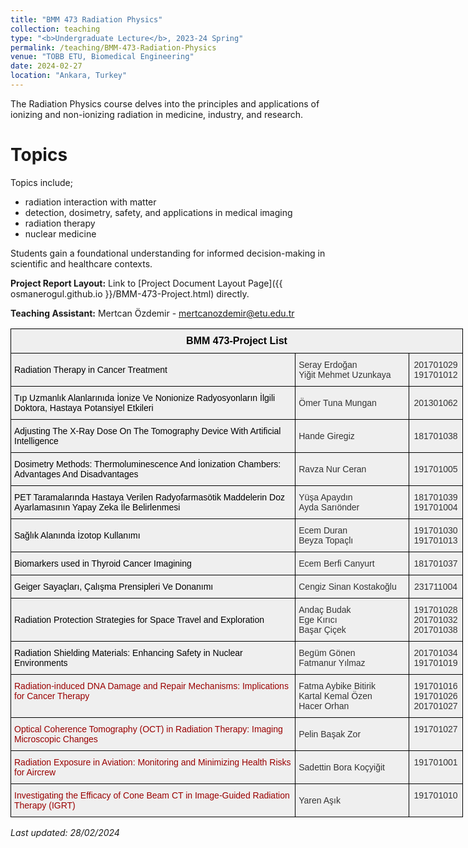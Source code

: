 ```yaml
---
title: "BMM 473 Radiation Physics"
collection: teaching
type: "<b>Undergraduate Lecture</b>, 2023-24 Spring"
permalink: /teaching/BMM-473-Radiation-Physics
venue: "TOBB ETU, Biomedical Engineering"
date: 2024-02-27
location: "Ankara, Turkey"
---
```


The Radiation Physics course delves into the principles and applications of ionizing and non-ionizing radiation in medicine, industry, and research. 

Topics
======
Topics include;
<ul>
  <li>radiation interaction with matter</li>
  <li>detection, dosimetry, safety, and applications in medical imaging</li>
  <li>radiation therapy</li>
  <li>nuclear medicine</li>
</ul>
Students gain a foundational understanding for informed decision-making in scientific and healthcare contexts.

**Project Report Layout:**
Link to [Project Document Layout Page]({{ osmanerogul.github.io }}/BMM-473-Project.html) directly.

**Teaching Assistant:** Mertcan Özdemir - [mertcanozdemir@etu.edu.tr](mailto:mertcanozdemir@etu.edu.tr)


<style type="text/css">
.tg  {border-collapse:collapse;border-color:#ccc;border-spacing:0;}
.tg td{background-color:#fff;border-color:#ccc;border-style:solid;border-width:1px;color:#333;
  font-family:Arial, sans-serif;font-size:14px;overflow:hidden;padding:10px 5px;word-break:normal;}
.tg th{background-color:#f0f0f0;border-color:#ccc;border-style:solid;border-width:1px;color:#333;
  font-family:Arial, sans-serif;font-size:14px;font-weight:normal;overflow:hidden;padding:10px 5px;word-break:normal;}
.tg .tg-dkf2{background-color:#EFEFEF;border-color:#000000;text-align:center;vertical-align:top}
.tg .tg-gfnm{background-color:#efefef;border-color:#000000;text-align:center;vertical-align:middle}
.tg .tg-mz41{background-color:#EFEFEF;border-color:#000000;text-align:left;vertical-align:middle}
.tg .tg-zegt{background-color:#efefef;border-color:#000000;color:#000000;font-size:16px;font-weight:bold;text-align:center;
  vertical-align:middle}
.tg .tg-j4pq{background-color:#efefef;border-color:#000000;text-align:center;vertical-align:top}
.tg .tg-z8e9{background-color:#efefef;border-color:#000000;text-align:left;vertical-align:middle}
.tg .tg-he48{background-color:#EFEFEF;border-color:#000000;color:#9A0000;text-align:left;vertical-align:top}
.tg .tg-vwfk{background-color:#EFEFEF;border-color:#000000;color:#000000;text-align:left;vertical-align:middle}
.tg .tg-4p2o{background-color:#efefef;border-color:#000000;color:#000000;text-align:left;vertical-align:middle}
.tg .tg-cbi0{background-color:#efefef;border-color:#000000;color:#9a0000;text-align:left;vertical-align:middle}
.tg .tg-3iuw{background-color:#EFEFEF;border-color:#000000;color:#9a0000;text-align:left;vertical-align:middle}
@media screen and (max-width: 767px) {.tg {width: auto !important;}.tg col {width: auto !important;}.tg-wrap {overflow-x: auto;-webkit-overflow-scrolling: touch;}}</style>
<div class="tg-wrap"><table class="tg" style="undefined;table-layout: fixed; width: 724px">
<colgroup>
<col style="width: 456px">
<col style="width: 182px">
<col style="width: 86px">
</colgroup>
<thead>
  <tr>
    <th class="tg-zegt" colspan="3"><span style="font-weight:bold">BMM 473-Project List</span></th>
  </tr>
</thead>
<tbody>
  <tr>
    <td class="tg-vwfk">Radiation Therapy in Cancer Treatment</td>
    <td class="tg-mz41">Seray Erdoğan<br>Yiğit Mehmet Uzunkaya</td>
    <td class="tg-dkf2">201701029<br>191701012</td>
  </tr>
  <tr>
    <td class="tg-4p2o">Tıp Uzmanlık Alanlarınıda İonize Ve Nonionize Radyosyonların İlgili Doktora, Hastaya Potansiyel Etkileri</td>
    <td class="tg-z8e9">Ömer Tuna Mungan</td>
    <td class="tg-gfnm">201301062</td>
  </tr>
  <tr>
    <td class="tg-4p2o">Adjusting The X-Ray Dose On The Tomography Device With Artificial Intelligence</td>
    <td class="tg-z8e9">Hande Giregiz</td>
    <td class="tg-gfnm">181701038</td>
  </tr>
  <tr>
    <td class="tg-4p2o">Dosimetry Methods: Thermoluminescence And İonization Chambers: Advantages And Disadvantages</td>
    <td class="tg-z8e9">Ravza Nur Ceran</td>
    <td class="tg-gfnm">191701005</td>
  </tr>
  <tr>
    <td class="tg-4p2o">PET Taramalarında Hastaya Verilen Radyofarmasötik Maddelerin Doz Ayarlamasının Yapay Zeka İle Belirlenmesi</td>
    <td class="tg-z8e9">Yüşa Apaydın<br>Ayda Sarıönder</td>
    <td class="tg-gfnm">181701039<br>191701004</td>
  </tr>
  <tr>
    <td class="tg-4p2o">Sağlık Alanında İzotop Kullanımı</td>
    <td class="tg-z8e9">Ecem Duran<br>Beyza Topaçlı</td>
    <td class="tg-gfnm">191701030<br>191701013</td>
  </tr>
  <tr>
    <td class="tg-4p2o">Biomarkers used in Thyroid Cancer Imagining</td>
    <td class="tg-z8e9">Ecem Berfi Canyurt</td>
    <td class="tg-gfnm">181701037</td>
  </tr>
  <tr>
    <td class="tg-4p2o">Geiger Sayaçları, Çalışma Prensipleri Ve Donanımı</td>
    <td class="tg-z8e9">Cengiz Sinan Kostakoğlu</td>
    <td class="tg-gfnm">231711004</td>
  </tr>
  <tr>
    <td class="tg-4p2o">Radiation Protection Strategies for Space Travel and Exploration</td>
    <td class="tg-z8e9">Andaç Budak<br>Ege Kırıcı<br>Başar Çiçek</td>
    <td class="tg-j4pq">191701028<br>201701032<br>201701038</td>
  </tr>
  <tr>
    <td class="tg-4p2o">Radiation Shielding Materials: Enhancing Safety in Nuclear Environments</td>
    <td class="tg-z8e9">Begüm Gönen<br>Fatmanur Yılmaz</td>
    <td class="tg-j4pq">201701034<br>191701019</td>
  </tr>
  <tr>
    <td class="tg-he48">Radiation-induced DNA Damage and Repair Mechanisms: Implications for Cancer Therapy</span></td>
    <td class="tg-mz41">Fatma Aybike Bitirik<br>Kartal Kemal Özen<br>Hacer Orhan</td>
    <td class="tg-dkf2">191701016<br>191701026<br>201701027</td>
  </tr>
  <tr>
    <td class="tg-3iuw">Optical Coherence Tomography (OCT) in Radiation Therapy: Imaging Microscopic Changes</td>
    <td class="tg-mz41">Pelin Başak Zor</td>
    <td class="tg-dkf2">191701027</td>
  </tr>
  <tr>
    <td class="tg-3iuw">Radiation Exposure in Aviation: Monitoring and Minimizing Health Risks for Aircrew</td>
    <td class="tg-mz41">Sadettin Bora Koçyiğit</td>
    <td class="tg-dkf2">191701001</td>
  </tr>
  <tr>
    <td class="tg-3iuw">Investigating the Efficacy of Cone Beam CT in Image-Guided Radiation Therapy (IGRT)</td>
    <td class="tg-mz41">Yaren Aşık</td>
    <td class="tg-dkf2">191701010</td>
  </tr>
</tbody>
</table></div>


<p><em>Last updated: 28/02/2024</em></p>
